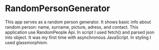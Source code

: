 # RandomPersonGenerator
This app serves as a random person generator.
It shows basic info about random person: name, surname, picture, adress, and contact. 
This application use RandomPeople Api. 
In script I used fetch() and parsed json into object.
It was my first time with asynchronous JavaScript.
In styling I used glassmorphism.
